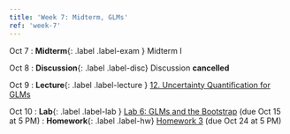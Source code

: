 ```yaml
---
title: 'Week 7: Midterm, GLMs'
ref: 'week-7'
---
```


Oct 7
: **Midterm**{: .label .label-exam } Midterm I

Oct 8
: **Discussion**{: .label .label-disc} Discussion **cancelled**

Oct 9
: **Lecture**{: .label .label-lecture } [12. Uncertainty Quantification for GLMs](lecture/lec12)

Oct 10
: **Lab**{: .label .label-lab } [Lab 6: GLMs and the Bootstrap](https://data102.datahub.berkeley.edu/)  (due Oct 15 at 5 PM)
: **Homework**{: .label .label-hw} [Homework 3](https://data102.datahub.berkeley.edu/) (due Oct 24 at 5 PM)
